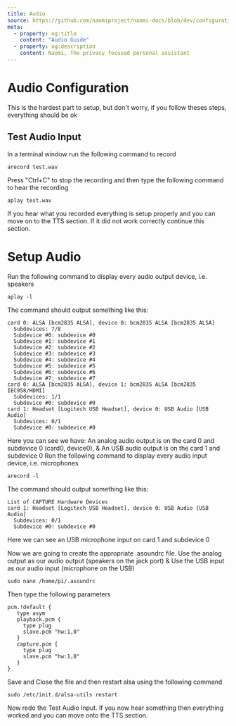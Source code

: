 ```yaml
---
title: Audio
source: https://github.com/naomiproject/naomi-docs/blob/dev/configuration/audio.md
meta:
  - property: og:title
    content: "Audio Guide"
  - property: og:description
    content: Naomi, The privacy focused personal assistant
---
```


# Audio Configuration

This is the hardest part to setup, but don't worry, if you follow theses steps, everything should be ok

## Test Audio Input

In a terminal window run the following command to record

```shell
arecord test.wav
```

Press "Ctrl+C" to stop the recording and then type the following command to hear the recording

```shell
aplay test.wav
```

If you hear what you recorded everything is setup properly and you can move on to the TTS section. If it did not work correctly continue this section.

# Setup Audio

Run the following command to display every audio output device, i.e. speakers

```shell
aplay -l
```

The command should output something like this:

```shell
card 0: ALSA [bcm2835 ALSA], device 0: bcm2835 ALSA [bcm2835 ALSA]
  Subdevices: 7/8
  Subdevice #0: subdevice #0
  Subdevice #1: subdevice #1
  Subdevice #2: subdevice #2
  Subdevice #3: subdevice #3
  Subdevice #4: subdevice #4
  Subdevice #5: subdevice #5
  Subdevice #6: subdevice #6
  Subdevice #7: subdevice #7
card 0: ALSA [bcm2835 ALSA], device 1: bcm2835 ALSA [bcm2835 IEC958/HDMI]
  Subdevices: 1/1
  Subdevice #0: subdevice #0
card 1: Headset [Logitech USB Headset], device 0: USB Audio [USB Audio]
  Subdevices: 0/1
  Subdevice #0: subdevice #0
```

Here you can see we have: An analog audio output is on the card 0 and subdevice 0 (card0, device0), & An USB audio output is on the card 1 and subdevice 0
Run the following command to display every audio input device, i.e. microphones

```shell
arecord -l
```

The command should output something like this:

```shell
List of CAPTURE Hardware Devices
card 1: Headset [Logitech USB Headset], device 0: USB Audio [USB Audio]
  Subdevices: 0/1
  Subdevice #0: subdevice #0
```

Here we can see an USB microphone input on card 1 and subdevice 0

Now we are going to create the appropriate .asoundrc file. Use the analog output as our audio output (speakers on the jack port) & Use the USB input as our audio input (microphone on the USB)

```shell
sudo nano /home/pi/.asoundrc
```

Then type the following parameters

```shell
pcm.!default {
   type asym
   playback.pcm {
     type plug
     slave.pcm "hw:1,0"
   }
   capture.pcm {
     type plug
     slave.pcm "hw:1,0"
   }
}
```

Save and Close the file and then restart alsa using the following command

```shell
sudo /etc/init.d/alsa-utils restart
```

Now redo the Test Audio Input. If you now hear something then everything worked and you can move onto the TTS section.

<DocPreviousVersions/>
<EditPageLink/>
